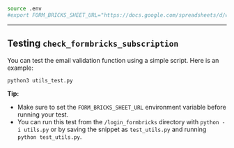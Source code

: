 ```sh
source .env
#export FORM_BRICKS_SHEET_URL="https://docs.google.com/spreadsheets/d/whateveryourgsheetis/export?format=csv"
```

---

## Testing `check_formbricks_subscription`

You can test the email validation function using a simple script. Here is an example:

```sh
python3 utils_test.py
```

**Tip:**
- Make sure to set the `FORM_BRICKS_SHEET_URL` environment variable before running your test.
- You can run this test from the `/login_formbricks` directory with `python -i utils.py` or by saving the snippet as `test_utils.py` and running `python test_utils.py`.
